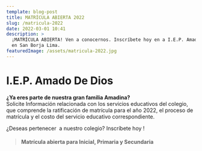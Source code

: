 ```yaml
---
template: blog-post
title: MATRÍCULA ABIERTA 2022
slug: /matricula-2022
date: 2022-03-01 10:41
description: >
  ¡MATRÍCULA ABIERTA! Ven a conocernos. Inscríbete hoy en a I.E.P. Amado De Dios
  en San Borja Lima.  
featuredImage: /assets/matricula-2022.jpg
---
```

# I.E.P. Amado De Dios

<!--StartFragment-->

**¿Ya eres parte de nuestra gran familia Amadina?** \
Solicite Información relacionada con los servicios educativos del colegio, que comprende la ratificación de matrícula para el año 2022, el proceso de matrícula y el costo del servicio educativo correspondiente. 

¿Deseas pertenecer  a nuestro colegio?  Inscríbete hoy !

<!--EndFragment-->

<!--StartFragment-->

> #### Matrícula abierta para Inicial, Primaria y Secundaria



<!--EndFragment-->